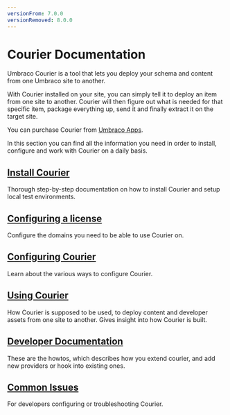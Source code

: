 ```yaml
---
versionFrom: 7.0.0
versionRemoved: 8.0.0
---
```


# Courier Documentation

Umbraco Courier is a tool that lets you deploy your schema and content from one Umbraco site to another. 

With Courier installed on your site, you can simply tell it to deploy an item from one site to another. Courier will then figure out what is needed for that specific item, package everything up, send it and finally extract it on the target site.

You can purchase Courier from [Umbraco Apps](https://umbraco.com/apps/umbraco-courier/).

In this section you can find all the information you need in order to install, configure and work with Courier on a daily basis.

## [Install Courier](Installing)
Thorough step-by-step documentation on how to install Courier and setup local test environments.

## [Configuring a license](../The-Licensing-model)
Configure the domains you need to be able to use Courier on.

## [Configuring Courier](Configuration)
Learn about the various ways to configure Courier.

## [Using Courier](UsingCourier.md)
How Courier is supposed to be used, to deploy content and developer assets from one site to another. Gives insight into how Courier is built.

## [Developer Documentation](Developer)
These are the howtos, which describes how you extend courier, and add new providers or hook into existing ones.

## [Common Issues](CommonIssues.md)
For developers configuring or troubleshooting Courier.